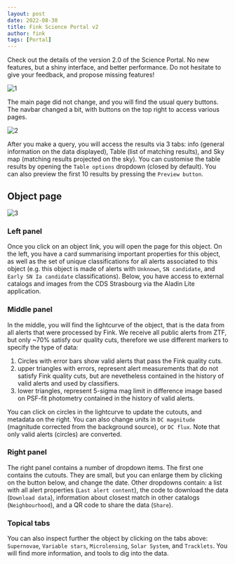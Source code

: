 ```yaml
---
layout: post
date: 2022-08-30
title: Fink Science Portal v2
author: fink
tags: [Portal]
---
```


Check out the details of the version 2.0 of the Science Portal. No new features, but a shiny interface, and better performance. Do not hesitate to give your feedback, and propose missing features!

<!--more-->

![1](/images/main_v2.png)

The main page did not change, and you will find the usual query buttons. The navbar changed a bit, with buttons on the top right to access various pages.

![2](/images/query_results_v2.png)

After you make a query, you will access the results via 3 tabs: info (general information on the data displayed), Table (list of matching results), and Sky map (matching results projected on the sky). You can customise the table results by opening the `Table options` dropdown (closed by default). You can also preview the first 10 results by pressing the `Preview button`.

## Object page

![3](/images/object_summary_v2.png)

### Left panel

Once you click on an object link, you will open the page for this object. On the left, you have a card summarising important properties for this object, as well as the set of unique classifications for all alerts associated to this object (e.g. this object is made of alerts with `Unknown`, `SN candidate`, and `Early SN Ia candidate` classifications). Below, you have access to external catalogs and images from the CDS Strasbourg via the Aladin Lite application.

### Middle panel

In the middle, you will find the lightcurve of the object, that is the data from all alerts that were processed by Fink. We receive all public alerts from ZTF, but only ~70% satisfy our quality cuts, therefore we use different markers to specify the type of data:
1. Circles with error bars show valid alerts that pass the Fink quality cuts.
2. upper triangles with errors, represent alert measurements that do not satisfy Fink quality cuts, but are nevetheless contained in the history of valid alerts and used by classifiers.
3. lower triangles, represent 5-sigma mag limit in difference image based on PSF-fit photometry contained in the history of valid alerts.

You can click on circles in the lightcurve to update the cutouts, and metadata on the right. You can also change units in `DC magnitude` (magnitude corrected from the background source), or `DC flux`. Note that only valid alerts (circles) are converted.

### Right panel

The right panel contains a number of dropdown items. The first one contains the cutouts. They are small, but you can enlarge them by clicking on the button below, and change the date. Other dropdowns contain: a list with all alert properties (`Last alert content`), the code to download the data (`Download data`), information about closest match in other catalogs (`Neighbourhood`), and a QR code to share the data (`Share`).

### Topical tabs

You can also inspect further the object by clicking on the tabs above: `Supernovae`, `Variable stars`, `Microlensing`, `Solar System`, and `Tracklets`. You will find more information, and tools to dig into the data.